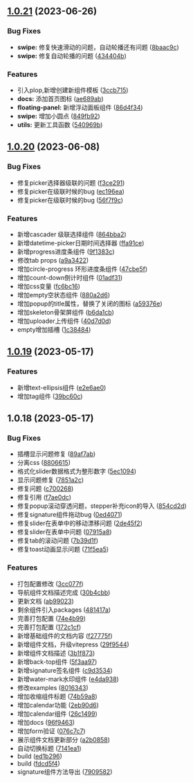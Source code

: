 ## [1.0.21](https://github.com/monsterxwx/uv-ui/compare/1.0.20...1.0.21) (2023-06-26)


### Bug Fixes

* **swipe:** 修复快速滑动的问题，自动轮播还有问题 ([8baac9c](https://github.com/monsterxwx/uv-ui/commit/8baac9c5645580eb617ecd4e5eb328746ca2646d))
* **swipe:** 修复自动轮播的问题 ([434404b](https://github.com/monsterxwx/uv-ui/commit/434404b6396f9639ca64ff6148b894e7617e3c34))


### Features

* 引入plop,新增创建新组件模板 ([3ccb715](https://github.com/monsterxwx/uv-ui/commit/3ccb7152f33343ae5abb5471e783f97f9ffdc603))
* **docs:** 添加首页图标 ([ae689ab](https://github.com/monsterxwx/uv-ui/commit/ae689ab8b6407efe5b0d83d0eda8c8dd22f61a62))
* **floating-panel:** 新增浮动面板组件 ([86d4f34](https://github.com/monsterxwx/uv-ui/commit/86d4f34617b929bc44541e5a669b614ffeb3e271))
* **swipe:** 增加小圆点 ([849fb92](https://github.com/monsterxwx/uv-ui/commit/849fb927453e9cce43013d3347e7273e0b3db024))
* **utils:** 更新工具函数 ([540969b](https://github.com/monsterxwx/uv-ui/commit/540969b9e8a4f84747f6e03f5e3de9d9851fbb5d))



## [1.0.20](https://github.com/monsterxwx/uv-ui/compare/1.0.19...1.0.20) (2023-06-08)


### Bug Fixes

* 修复picker选择器级联的问题 ([f3ce291](https://github.com/monsterxwx/uv-ui/commit/f3ce2918389b5d26a11bcad7c39fbd9cafaba30e))
* 修复picker在级联时候的bug ([ec196ea](https://github.com/monsterxwx/uv-ui/commit/ec196ea668aa773cdf5965f8107e4c6973e50724))
* 修复picker在级联时候的bug ([56f7f9c](https://github.com/monsterxwx/uv-ui/commit/56f7f9c838be2d144e9d11f04c9242eef085e495))


### Features

* 新增cascader 级联选择组件 ([864bba2](https://github.com/monsterxwx/uv-ui/commit/864bba27ae77835ba2bda0e0bb0ac11727fe4da7))
* 新增datetime-picker日期时间选择器 ([ffa91ce](https://github.com/monsterxwx/uv-ui/commit/ffa91ceb2586039deaf3369f92bafca3b1b9883e))
* 新增progress进度条组件 ([9f1383c](https://github.com/monsterxwx/uv-ui/commit/9f1383c64a58265281078827b9109b3eecd68da4))
* 修改tab props ([a9a3422](https://github.com/monsterxwx/uv-ui/commit/a9a3422debc41af95084ddd2ba62c69f5122ce91))
* 增加circle-progress 环形进度条组件 ([47cbe5f](https://github.com/monsterxwx/uv-ui/commit/47cbe5f4e5191fcc44a91ad23ef5282081d2d9e8))
* 增加count-down倒计时组件 ([01adf31](https://github.com/monsterxwx/uv-ui/commit/01adf31ffc1f9207d0d1ab829acf276bfd8c72b8))
* 增加css变量 ([fc6bc16](https://github.com/monsterxwx/uv-ui/commit/fc6bc16ee74c18962f13a73ab708cd4e04a1b68e))
* 增加empty空状态组件 ([880a2d6](https://github.com/monsterxwx/uv-ui/commit/880a2d65f37f5c857b982e46e077aef3e5b7f401))
* 增加popup的title属性，替换了关闭的图标 ([a59376e](https://github.com/monsterxwx/uv-ui/commit/a59376ed832a366e25c0d408b238200f0d6ee140))
* 增加skeleton骨架屏组件 ([b6da1cb](https://github.com/monsterxwx/uv-ui/commit/b6da1cb418fb6b9f944cb0a5a14f8a12389f5ada))
* 增加uploader上传组件 ([40d7d0d](https://github.com/monsterxwx/uv-ui/commit/40d7d0df0e4a9a8ebf59e4b7aeacde9210b96110))
* empty增加插槽 ([1c38484](https://github.com/monsterxwx/uv-ui/commit/1c384843836719c5600da5087c5ca13091634d43))



## [1.0.19](https://github.com/monsterxwx/uv-ui/compare/1.0.18...1.0.19) (2023-05-17)


### Features

* 新增text-ellipsis组件 ([e2e6ae0](https://github.com/monsterxwx/uv-ui/commit/e2e6ae0c5867fd6aa7ee197307a8ef6a8c2b917a))
* 增加tag组件 ([39bc60c](https://github.com/monsterxwx/uv-ui/commit/39bc60ca0fb9588c0587d0b6eef6970e15bf465f))



## 1.0.18 (2023-05-17)


### Bug Fixes

* 插槽显示问题修复 ([89af7ab](https://github.com/monsterxwx/uv-ui/commit/89af7ab8d491851f1ebeaf33d5827ce4541a59c3))
* 分离css ([8806615](https://github.com/monsterxwx/uv-ui/commit/8806615760a20a404986afa647640b2cf676e4cb))
* 格式化slider数据格式为整形数字 ([5ec1094](https://github.com/monsterxwx/uv-ui/commit/5ec109478bc15567d56b576307b64b000a4b40a2))
* 显示问题修复 ([7851a2c](https://github.com/monsterxwx/uv-ui/commit/7851a2c8bda5628849e0946bda5a8d5f6f9dfc91))
* 修复问题 ([c700268](https://github.com/monsterxwx/uv-ui/commit/c7002683066d49ba05713790dd0089957d6db62c))
* 修复引用 ([f7ae0dc](https://github.com/monsterxwx/uv-ui/commit/f7ae0dc2901ace84a552dd8ef1d7e5ea27441f80))
* 修复popup滚动穿透问题，stepper补充icon的导入 ([854cd2d](https://github.com/monsterxwx/uv-ui/commit/854cd2d3048713259a03c291bba0db62cea1e9a1))
* 修复signature组件拖动bug ([0ed4071](https://github.com/monsterxwx/uv-ui/commit/0ed407110bc81d0280e7d79dd6b3cec1900b0c2c))
* 修复slider在表单中的移动漂移问题 ([2de45f2](https://github.com/monsterxwx/uv-ui/commit/2de45f22216649381d79fc17bd3044346b06eeec))
* 修复slider在表单中问题 ([07915a8](https://github.com/monsterxwx/uv-ui/commit/07915a852d29dacd9589e6f53ed12128cefb6704))
* 修复tab的滚动问题 ([7b39d1f](https://github.com/monsterxwx/uv-ui/commit/7b39d1f52dbb87203fb4b7175eeda238414d2c17))
* 修复toast动画显示问题 ([71f5ea5](https://github.com/monsterxwx/uv-ui/commit/71f5ea54d38c8164d5433e9999844798c4688327))


### Features

* 打包配置修改 ([3cc077f](https://github.com/monsterxwx/uv-ui/commit/3cc077f303044acfb57e848d60840d8fb7a4451a))
* 导航组件文档描述完成 ([30b4cbb](https://github.com/monsterxwx/uv-ui/commit/30b4cbb6fb53b65da8353de9360d69134f21fe01))
* 更新文档 ([ab99023](https://github.com/monsterxwx/uv-ui/commit/ab99023ea27ec748233b1479a1177a9fe006feb5))
* 剩余组件引入packages ([481417a](https://github.com/monsterxwx/uv-ui/commit/481417a0af092a87ded1376a8748df41238ca1e8))
* 完善打包配置 ([74e4b99](https://github.com/monsterxwx/uv-ui/commit/74e4b993c6aab647be6219fd462881e07e97b9ac))
* 完善打包配置 ([172c1cf](https://github.com/monsterxwx/uv-ui/commit/172c1cfa95e60e3344e3cbc1d736b70fbdedbd7a))
* 新增基础组件的文档内容 ([f27775f](https://github.com/monsterxwx/uv-ui/commit/f27775f595fcb81dc7ecdbb05e032460c3460cf2))
* 新增组件文档，升级vitepress ([29f9544](https://github.com/monsterxwx/uv-ui/commit/29f954470161190d2f6127b10eb3612bf9c22ece))
* 新增组件文档描述 ([3b1f873](https://github.com/monsterxwx/uv-ui/commit/3b1f8739030c919382b1699d4df1f519020e6bc7))
* 新增back-top组件 ([5f3aa97](https://github.com/monsterxwx/uv-ui/commit/5f3aa97a1407310e526aed66fb0bfc86dc11f334))
* 新增signature签名组件 ([c9d3534](https://github.com/monsterxwx/uv-ui/commit/c9d3534b3f593b84a63577ebd7c6c4116a7e9ce5))
* 新增water-mark水印组件 ([e4da938](https://github.com/monsterxwx/uv-ui/commit/e4da9382a8a02509210064f0a265f7f6eb0fc591))
* 修改examples ([8016343](https://github.com/monsterxwx/uv-ui/commit/80163430c7bac61a8e4f2413987ebead73b14c3b))
* 增加收缩组件标题 ([74b59a8](https://github.com/monsterxwx/uv-ui/commit/74b59a8d52a6c2fd1e76d3a6299fe2f5ec63de26))
* 增加calendar功能 ([2eb90d6](https://github.com/monsterxwx/uv-ui/commit/2eb90d6eb229e791f63825d9db563a86a3478825))
* 增加calendar组件 ([26c1499](https://github.com/monsterxwx/uv-ui/commit/26c149970fffddca1e51f56be965a2790e47ed86))
* 增加docs ([96f9463](https://github.com/monsterxwx/uv-ui/commit/96f946361bf50e40d254b6d6c63f896189c03735))
* 增加form验证 ([076c7c7](https://github.com/monsterxwx/uv-ui/commit/076c7c7e7b877761cea38393b80f629f4c1a4ea2))
* 展示组件文档更新部分 ([a2b0858](https://github.com/monsterxwx/uv-ui/commit/a2b0858efbf87a1f866a14d6d7add65cda720c87))
* 自动切换标题 ([7141ea1](https://github.com/monsterxwx/uv-ui/commit/7141ea1f3d1e527f08e3a3eaa033b4c6e04bc5f3))
* build ([ed1b296](https://github.com/monsterxwx/uv-ui/commit/ed1b29652bf5b9d5c35f6f76d5d105045f4e7cc1))
* build ([fdcd5f4](https://github.com/monsterxwx/uv-ui/commit/fdcd5f4047c58301e296dab5fc5af64e896656f7))
* signature组件方法导出 ([7909582](https://github.com/monsterxwx/uv-ui/commit/79095821a52e40d3ba7b7f5fb84a7335db32b62c))



